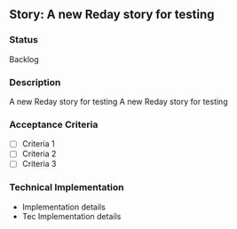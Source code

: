 ## Story: A new Reday story for testing

### Status

Backlog

### Description

A new Reday story for testing
A new Reday story for testing

### Acceptance Criteria

- [ ] Criteria 1
- [ ] Criteria 2
- [ ] Criteria 3

### Technical Implementation

- Implementation details
- Tec Implementation details

